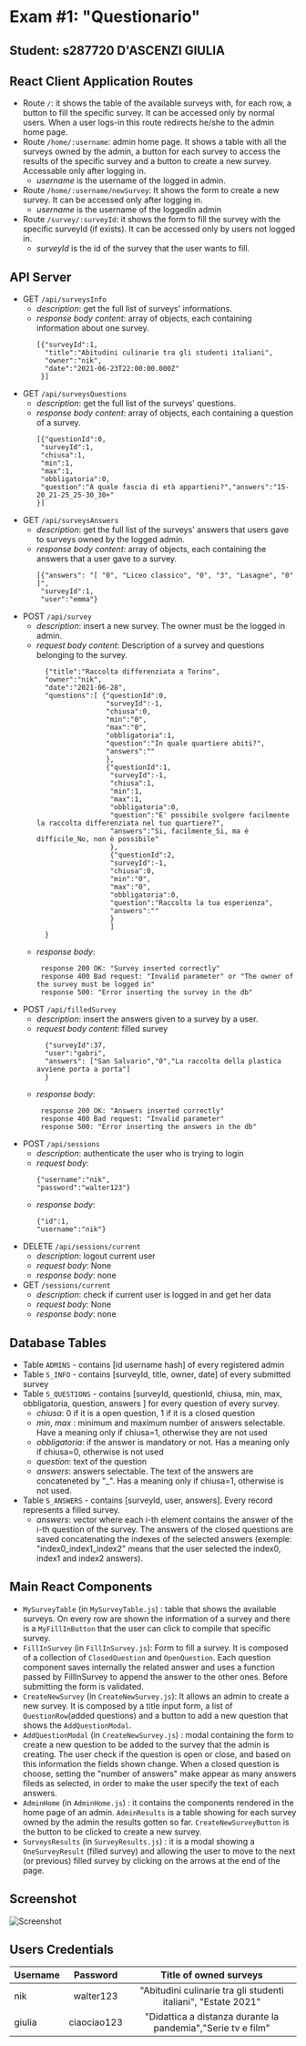 # Exam #1: "Questionario"
## Student: s287720 D'ASCENZI GIULIA 


## React Client Application Routes

- Route `/`: it shows the table of the available surveys with, for each row, a button to fill the specific survey. It can be accessed only by normal users. When a user logs-in this route redirects he/she to the admin home page.
- Route `/home/:username`: admin home page. It shows a table with all the surveys owned by the admin, a button for each survey to access the results of the specific survey and a button to create a new survey. Accessable only after logging in.
  - *username* is the username of the logged in admin.
- Route `/home/:username/newSurvey`: It shows the form to create a new survey. It can be accessed only after logging in.
  - *username* is the username of the loggedIn admin
- Route `/survey/:surveyId`: it shows the form to fill the survey with the specific surveyId (if exists). It can be accessed only by users not logged in.
  - *surveyId* is the id of the survey that the user wants to fill.

## API Server

- GET `/api/surveysInfo`
  - *description*: get the full list of surveys' informations.
  - *response body content*: array of objects, each containing information about one survey.
       ```
       [{"surveyId":1,
         "title":"Abitudini culinarie tra gli studenti italiani",
         "owner":"nik",
         "date":"2021-06-23T22:00:00.000Z"
        }]
       ```
- GET `/api/surveysQuestions`
  - *description*: get the full list of the surveys' questions.
  - *response body content*: array of objects, each containing a question of a survey.
       ```
       [{"questionId":0,
        "surveyId":1,
        "chiusa":1,
        "min":1,
        "max":1,
        "obbligatoria":0,
        "question":"A quale fascia di età appartieni?","answers":"15-20_21-25_25-30_30+"
       }]
       ```
- GET `/api/surveysAnswers`
  - *description*: get the full list of the surveys' answers that users gave to surveys owned by the logged admin.
  - *response body content*: array of objects, each containing the answers that a user gave to a survey. 
       ```
       [{"answers": "[ "0", "Liceo classico", "0", "3", "Lasagne", "0" ]",
        "surveyId":1,
        "user":"emma"}
       ```
- POST `/api/survey`
  - *description*: insert a new survey. The owner must be the logged in admin.
  - *request body content*: Description of a survey and questions belonging to the survey.
      ```
        {"title":"Raccolta differenziata a Torino",
        "owner":"nik",
        "date":"2021-06-28",
        "questions":[ {"questionId":0,
                       "surveyId":-1,
                       "chiusa":0,
                       "min":"0",
                       "max":"0",
                       "obbligatoria":1,
                       "question":"In quale quartiere abiti?",
                       "answers":""
                       },
                       {"questionId":1,
                        "surveyId":-1,
                        "chiusa":1,
                        "min":1,
                        "max":1,
                        "obbligatoria":0,
                        "question":"E' possibile svolgere facilmente la raccolta differenziata nel tuo quartiere?",
                        "answers":"Si, facilmente_Si, ma è difficile_No, non è possibile"
                        },
                        {"questionId":2,
                        "surveyId":-1,
                        "chiusa":0,
                        "min":"0",
                        "max":"0",
                        "obbligatoria":0,
                        "question":"Raccolta la tua esperienza",
                        "answers":""
                        }
                        ]
        }
    ```
  - *response body*: 
    ```
     response 200 OK: "Survey inserted correctly"
     response 400 Bad request: "Invalid parameter" or "The owner of the survey must be logged in"
     response 500: "Error inserting the survey in the db"
    ```
- POST `/api/filledSurvey`
  - *description*: insert the answers given to a survey by a user.
  - *request body content*: filled survey
      ```
        {"surveyId":37,
        "user":"gabri",
        "answers": ["San Salvario","0","La raccolta della plastica avviene porta a porta"]
        }
    ```
  - *response body*: 
    ```
     response 200 OK: "Answers inserted correctly"
     response 400 Bad request: "Invalid parameter"
     response 500: "Error inserting the answers in the db"
    ```
- POST `/api/sessions`
  - *description*:  authenticate the user who is trying to login
  - *request body*:
       ```
      {"username":"nik",
      "password":"walter123"}
      ```
  - *response body*: 
      ```
     {"id":1,
     "username":"nik"}
     ```
- DELETE `/api/sessions/current`
   - *description*: logout current user
   - *request body*: None
   - *response body*: none
- GET `/sessions/current`
   - *description*: check if current user is logged in and get her data
   - *request body*: None
   - *response body*: none 

## Database Tables

- Table `ADMINS` - contains [id username hash] of every registered admin
- Table `S_INFO` - contains [surveyId, title, owner, date] of every submitted survey
- Table `S_QUESTIONS` - contains [surveyId, questionId, chiusa, min, max, obbligatoria, question, answers ] for every question of every survey. 
  * *chiusa*: 0 if it is a open question, 1 if it is a closed question
  * *min*, *max* : minimum and maximum number of answers selectable. Have a meaning only if chiusa=1, otherwise they are not used
  * *obbligatoria*: if the answer is mandatory or not. Has a meaning only if chiusa=0, otherwise is not used
  * *question*: text of the question
  * *answers*: answers selectable. The text of the answers are concateneted by "_". Has a meaning only if chiusa=1, otherwise is not used.
- Table `S_ANSWERS` - contains [surveyId, user, answers]. Every record represents a filled survey. 
  * *answers*: vector where each i-th element contains the answer of the i-th question of the survey. The answers of the closed questions are saved concatenating the indexes of the selected answers (exemple:  "index0_index1_index2" means that the user selected the index0, index1 and index2 answers).

## Main React Components

- `MySurveyTable` (in `MySurveyTable.js`) : table that shows the available surveys. 
On every row are shown the information of a survey and there is a `MyFillInButton` that the user can click to compile that specific survey.
- `FillInSurvey` (in `FillInSurvey.js`): Form to fill a survey. It is composed of a collection of `ClosedQuestion` and `OpenQuestion`. Each question component saves internally the related answer and uses a function passed by FillInSurvey to append the answer to the other ones. Before submitting the form is validated.
- `CreateNewSurvey` (in `CreateNewSurvey.js`): It allows an admin to create a new survey. It is composed by a title input form, a list of `QuestionRow`(added questions) and a button to add a new question that shows the `AddQuestionModal`. 
- `AddQuestionModal` (in `CreateNewSurvey.js`) : modal containing the form to create a new question to be added to the survey that the admin is creating. The user check if the question is open or close, and based on this information the fields shown change. When a closed question is choose, setting the "number of answers" make appear as many answers fileds as selected, in order to make the user specify the text of each answers.
- `AdminHome` (in `AdminHome.js`) : it contains the components rendered in the home page of an admin. `AdminResults` is a table showing for each survey owned by the admin the results gotten so far. `CreateNewSurveyButton` is the button to be clicked to create a new survey.
- `SurveysResults` (in `SurveyResults.js`) : it is a modal showing a `OneSurveyResult` (filled survey) and allowing the user to move to the next (or previous) filled survey by clicking on the arrows at the end of the page.



## Screenshot

![Screenshot](./img/newSurveyScreenshot.png)

## Users Credentials

| Username     | Password    |Title of owned surveys|
| :------------| :--------:  |:--------:|
| nik          | walter123   |"Abitudini culinarie tra gli studenti italiani", "Estate 2021"|
| giulia       | ciaociao123 |"Didattica a distanza durante la pandemia","Serie tv e film"| 

